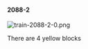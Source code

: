 #### 2088-2
![train-2088-2-0.png](https://github.com/lil-lab/nlvr/raw/master/nlvr/train/images/71/train-2088-2-0.png "train-2088-2-0.png")

There are 4 yellow blocks